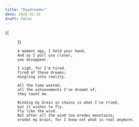 ```yaml
---
title: "Daydreamer"
date: 2020-02-16
draft: false
---
```


{{<figure src="/img/poems/daydreamer.jpg">}}

    A moment ago, I held your hand.
    And as I pull you closer,
    you disappear.

    I sigh, for I'm tired.
    Tired of these dreams;
    mingling into reality.

    All the time wasted,
    all the achievements I've dreamt of,
    they taunt me.

    Binding my brain in chains is what I've tried,
    but it wishes to fly.
    Fly like the wind.
    But after all the wind too erodes mountains;
    erodes my brain, for I know not what is real anymore.